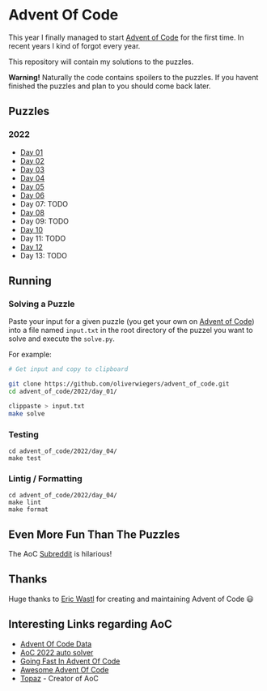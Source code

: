 # Advent Of Code

This year I finally managed to start [Advent of Code](https://adventofcode.com/)
for the first time. In recent years I kind of forgot every year.

This repository will contain my solutions to the puzzles.

**Warning!** Naturally the code contains spoilers to the puzzles. If you havent
finished the puzzles and plan to you should come back later.

## Puzzles

### 2022

- [Day 01](./2022/day_01)
- [Day 02](./2022/day_02)
- [Day 03](./2022/day_03)
- [Day 04](./2022/day_04)
- [Day 05](./2022/day_05)
- [Day 06](./2022/day_06)
- Day 07: TODO
- [Day 08](./2022/day_08)
- Day 09: TODO
- [Day 10](./2022/day_10)
- Day 11: TODO
- [Day 12](./2022/day_12)
- Day 13: TODO

## Running

### Solving a Puzzle

Paste your input for a given puzzle (you get your own on
[Advent of Code](https://adventofcode.com/)) into a file named `input.txt` in
the root directory of the puzzel you want to solve and execute the `solve.py`.

For example:

```bash
# Get input and copy to clipboard

git clone https://github.com/oliverwiegers/advent_of_code.git
cd advent_of_code/2022/day_01/

clippaste > input.txt
make solve
```

### Testing

```
cd advent_of_code/2022/day_04/
make test
```

### Lintig / Formatting

```
cd advent_of_code/2022/day_04/
make lint
make format
```

## Even More Fun Than The Puzzles

The AoC [Subreddit](https://www.reddit.com/r/adventofcode/) is hilarious!

## Thanks

Huge thanks to [Eric Wastl](https://github.com/topaz) for creating and
maintaining Advent of Code :smiley:

## Interesting Links regarding AoC

- [Advent Of Code Data](https://github.com/wimglenn/advent-of-code-data)
- [AoC 2022 auto solver](https://github.com/ostwilkens/aoc2022)
- [Going Fast In Advent Of Code](https://kevinyap.ca/2019/12/going-fast-in-advent-of-code/)
- [Awesome Advent Of Code](https://github.com/Bogdanp/awesome-advent-of-code)
- [Topaz](https://github.com/topaz) - Creator of AoC
